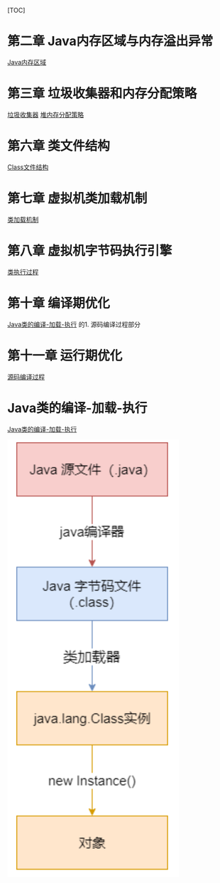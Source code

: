 [TOC]

# 第二章 Java内存区域与内存溢出异常
[Java内存区域](./Java内存区域.md)

# 第三章 垃圾收集器和内存分配策略
[垃圾收集器](./垃圾收集器.md)
[堆内存分配策略](./堆内存分配策略.md)

# 第六章 类文件结构
[Class文件结构](./Class文件结构.md)

# 第七章 虚拟机类加载机制
[类加载机制](./类加载机制.md)

# 第八章 虚拟机字节码执行引擎
[类执行过程](./类执行过程.md)

# 第十章 编译期优化
[Java类的编译-加载-执行](./Java类的编译-加载-执行.md) 的1. 源码编译过程部分


# 第十一章 运行期优化
[源码编译过程](./源码编译过程.md)


# Java类的编译-加载-执行
[Java类的编译-加载-执行](./Java类的编译-加载-执行.md)

![编译-加载-执行](./pic/深入理解Java虚拟机_编译-加载-执行.png)
